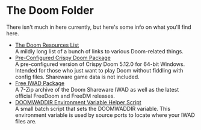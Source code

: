# The Doom Folder
There isn't much in here currently, but here's some info on what you'll find here.

* [The Doom Resources List](Doom-Resources.md)  
    A mildly long list of a bunch of links to various Doom-related things.
* [Pre-Configured Crispy Doom Package](fpsc-crispy-doom-5.12.0-win64.7z)  
    A pre-configured version of Crispy Doom 5.12.0 for 64-bit Windows. Intended for those who just want to play Doom without fiddling with config files. Shareware game data is not included.
* [Free IWAD Package](iwads.7z)  
    A 7-Zip archive of the Doom Shareware IWAD as well as the latest official FreeDoom and FreeDM releases.
* [DOOMWADDIR Environment Variable Helper Script](DOOMWADDIR.bat)  
    A small batch script that sets the DOOMWADDIR variable. This environment variable is used by source ports to locate where your IWAD files are.
